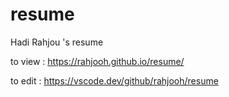 # resume
Hadi Rahjou 's resume

to view : https://rahjooh.github.io/resume/

to edit : https://vscode.dev/github/rahjooh/resume
